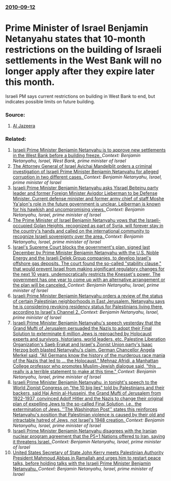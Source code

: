 ### [2010-09-12](/news/2010/09/12/index.md)

# Prime Minister of Israel Benjamin Netanyahu states that 10-month restrictions on the building of Israeli settlements in the West Bank will no longer apply after they expire later this month. 

Israeli PM says current restrictions on building in West Bank to end, but indicates possible limits on future building.


### Source:

1. [Al Jazeera](http://english.aljazeera.net/news/middleeast/2010/09/2010912201832209651.html)

### Related:

1. [ Israeli Prime Minister Benjamin Netanyahu is to approve new settlements in the West Bank before a building freeze. ](/news/2009/09/4/israeli-prime-minister-benjamin-netanyahu-is-to-approve-new-settlements-in-the-west-bank-before-a-building-freeze.md) _Context: Benjamin Netanyahu, Israel, West Bank, prime minister of Israel_
2. [The Attorney General of Israel Avichai Mandelblit orders a criminal investigation of Israeli Prime Minister Benjamin Netanyahu for alleged corruption in two different cases. ](/news/2016/12/28/the-attorney-general-of-israel-avichai-mandelblit-orders-a-criminal-investigation-of-israeli-prime-minister-benjamin-netanyahu-for-alleged-c.md) _Context: Benjamin Netanyahu, Israel, prime minister of Israel_
3. [Israeli  Prime Minister Benjamin Netanyahu asks  Yisrael Beiteinu party leader and  former Foreign Minister  Avigdor Lieberman to be Defense Minister. Current defense minister and former army chief of staff Moshe Ya'alon's role in the future government is unclear. Leiberman is known for his hawkish and uncompromising views. ](/news/2016/05/19/israeli-prime-minister-benjamin-netanyahu-asks-yisrael-beiteinu-party-leader-and-former-foreign-minister-avigdor-lieberman-to-be-defense.md) _Context: Benjamin Netanyahu, Israel, prime minister of Israel_
4. [The Prime Minister of Israel Benjamin Netanyahu vows that the Israeli-occupied Golan Heights, recognized as part of Syria, will forever stay in the country's hands and called on the international community to recognize Israeli sovereignty over the area. ](/news/2016/04/17/the-prime-minister-of-israel-benjamin-netanyahu-vows-that-the-israeli-occupied-golan-heights-recognized-as-part-of-syria-will-forever-stay.md) _Context: Benjamin Netanyahu, Israel, prime minister of Israel_
5. [Israel's Supreme Court blocks the government's plan,  signed last December by Prime Minister Benjamin Netanyahu with the U.S. Noble Energy and the Israeli Delek Group companies, to develop Israel's offshore gas deposits. The court found the so-called "stability clause,"  that would prevent Israel from making significant regulatory changes for the next 10 years, undemocratically restricts the Knesset's power. The government has one year  to come up with an alternative arrangement or the plan will be canceled. ](/news/2016/03/27/israel-s-supreme-court-blocks-the-government-s-plan-signed-last-december-by-prime-minister-benjamin-netanyahu-with-the-u-s-noble-energy-a.md) _Context: Benjamin Netanyahu, Israel, prime minister of Israel_
6. [Israeli Prime Minister Benjamin Netanyahu orders a review of the status of certain Palestinian neighborhoods in East Jerusalem.  Netanyahu says he is considering revoking residency status for Palestinians living there, according to Israel's Channel 2. ](/news/2015/10/26/israeli-prime-minister-benjamin-netanyahu-orders-a-review-of-the-status-of-certain-palestinian-neighborhoods-in-east-jerusalem-netanyahu-s.md) _Context: Benjamin Netanyahu, Israel, prime minister of Israel_
7. [Israeli Prime Minister Benjamin Netanyahu's speech yesterday that the Grand Mufti of Jerusalem persuaded the Nazis to adopt their Final Solution to exterminate 6 million Jews is reproached by Holocaust experts and survivors, historians, world leaders, etc. Palestine Liberation Organization's Saeb Erakat and Israel's Zionist Union party's Isaac Herzog both blasted Netanyahu's claim. German Chancellor Angela Merkel said, "All Germans know the history of the murderous race mania of the Nazis that led to ... the Holocaust."  Mehnaz Afridi, a Manhattan College professor who promotes Muslim-Jewish dialogue said, "this ... really is a terrible statement to make at this time." ](/news/2015/10/21/israeli-prime-minister-benjamin-netanyahu-s-speech-yesterday-that-the-grand-mufti-of-jerusalem-persuaded-the-nazis-to-adopt-their-final-solu.md) _Context: Benjamin Netanyahu, Israel, prime minister of Israel_
8. [Israeli Prime Minister Benjamin Netanyahu, in tonight's speech to the World Zionist Congress on "the 10 big lies" told by Palestinians and their backers, said Haj Amin al-Husseini, the Grand Mufti of Jerusalem from 1922-1937, convinced Adolf Hitler and the Nazis to change their original plan of expelling Jews to the so-called Final Solution, i.e., the extermination of Jews. ''The Washington Post'' states this reinforces Netanyahu's position that Palestinian violence is caused by their old and intractable hatred of Jews, not Israel's 1948 creation. ](/news/2015/10/20/israeli-prime-minister-benjamin-netanyahu-in-tonight-s-speech-to-the-world-zionist-congress-on-the-10-big-lies-told-by-palestinians-and-t.md) _Context: Benjamin Netanyahu, Israel, prime minister of Israel_
9. [Israeli Prime Minister Benjamin Netanyahu disagrees with the Iranian nuclear program agreement that the P5+1 Nations offered to Iran, saying it threatens Israel.  ](/news/2015/04/3/israeli-prime-minister-benjamin-netanyahu-disagrees-with-the-iranian-nuclear-program-agreement-that-the-p5-1-nations-offered-to-iran-saying.md) _Context: Benjamin Netanyahu, Israel, prime minister of Israel_
10. [United States Secretary of State John Kerry meets Palestinian Authority President Mahmoud Abbas in Ramallah and urges him to restart peace talks, before holding talks with the Israeli Prime Minister Benjamin Netanyahu. ](/news/2013/04/8/united-states-secretary-of-state-john-kerry-meets-palestinian-authority-president-mahmoud-abbas-in-ramallah-and-urges-him-to-restart-peace-t.md) _Context: Benjamin Netanyahu, Israel, prime minister of Israel_
